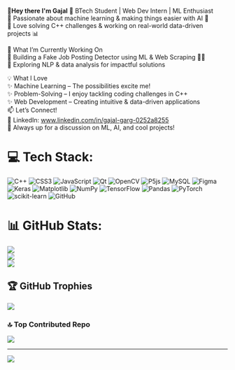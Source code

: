 👋**Hey there I'm Gajal**
🔹 BTech Student | Web Dev Intern | ML Enthusiast <br>
🔹 Passionate about machine learning & making things easier with AI 🤖 <br>
🔹 Love solving C++ challenges & working on real-world data-driven projects 📊 <br>

🚀 What I’m Currently Working On <br>
🔹 Building a Fake Job Posting Detector using ML & Web Scraping 🕵️‍♂️ <br>
🔹 Exploring NLP & data analysis for impactful solutions <br>

💡 What I Love <br>
✨ Machine Learning – The possibilities excite me! <br>
✨ Problem-Solving – I enjoy tackling coding challenges in C++ <br>
✨ Web Development – Creating intuitive & data-driven applications <br>
📫 Let’s Connect! <br>
🔗 LinkedIn: www.linkedin.com/in/gajal-garg-0252a8255 <br>
💬 Always up for a discussion on ML, AI, and cool projects! <br>

# 💻 Tech Stack:
![C++](https://img.shields.io/badge/c++-%2300599C.svg?style=for-the-badge&logo=c%2B%2B&logoColor=white) ![CSS3](https://img.shields.io/badge/css3-%231572B6.svg?style=for-the-badge&logo=css3&logoColor=white) ![JavaScript](https://img.shields.io/badge/javascript-%23323330.svg?style=for-the-badge&logo=javascript&logoColor=%23F7DF1E) ![Qt](https://img.shields.io/badge/Qt-%23217346.svg?style=for-the-badge&logo=Qt&logoColor=white) ![OpenCV](https://img.shields.io/badge/opencv-%23white.svg?style=for-the-badge&logo=opencv&logoColor=white) ![P5js](https://img.shields.io/badge/p5.js-ED225D?style=for-the-badge&logo=p5.js&logoColor=FFFFFF) ![MySQL](https://img.shields.io/badge/mysql-4479A1.svg?style=for-the-badge&logo=mysql&logoColor=white) ![Figma](https://img.shields.io/badge/figma-%23F24E1E.svg?style=for-the-badge&logo=figma&logoColor=white) ![Keras](https://img.shields.io/badge/Keras-%23D00000.svg?style=for-the-badge&logo=Keras&logoColor=white) ![Matplotlib](https://img.shields.io/badge/Matplotlib-%23ffffff.svg?style=for-the-badge&logo=Matplotlib&logoColor=black) ![NumPy](https://img.shields.io/badge/numpy-%23013243.svg?style=for-the-badge&logo=numpy&logoColor=white) ![TensorFlow](https://img.shields.io/badge/TensorFlow-%23FF6F00.svg?style=for-the-badge&logo=TensorFlow&logoColor=white) ![Pandas](https://img.shields.io/badge/pandas-%23150458.svg?style=for-the-badge&logo=pandas&logoColor=white) ![PyTorch](https://img.shields.io/badge/PyTorch-%23EE4C2C.svg?style=for-the-badge&logo=PyTorch&logoColor=white) ![scikit-learn](https://img.shields.io/badge/scikit--learn-%23F7931E.svg?style=for-the-badge&logo=scikit-learn&logoColor=white) ![GitHub](https://img.shields.io/badge/github-%23121011.svg?style=for-the-badge&logo=github&logoColor=white)
# 📊 GitHub Stats:
![](https://github-readme-stats.vercel.app/api?username=gajalgarg09&theme=gruvbox&hide_border=false&include_all_commits=false&count_private=false)<br/>
![](https://nirzak-streak-stats.vercel.app/?user=gajalgarg09&theme=gruvbox&hide_border=false)<br/>
![](https://github-readme-stats.vercel.app/api/top-langs/?username=gajalgarg09&theme=gruvbox&hide_border=false&include_all_commits=false&count_private=false&layout=compact)

## 🏆 GitHub Trophies
![](https://github-profile-trophy.vercel.app/?username=gajalgarg09&theme=onedark&no-frame=false&no-bg=true&margin-w=4)

### 🔝 Top Contributed Repo
![](https://github-contributor-stats.vercel.app/api?username=gajalgarg09&limit=5&theme=dark&combine_all_yearly_contributions=true)

---
[![](https://visitcount.itsvg.in/api?id=gajalgarg09&icon=0&color=6)](https://visitcount.itsvg.in)

<!-- Proudly created with GPRM ( https://gprm.itsvg.in ) -->
